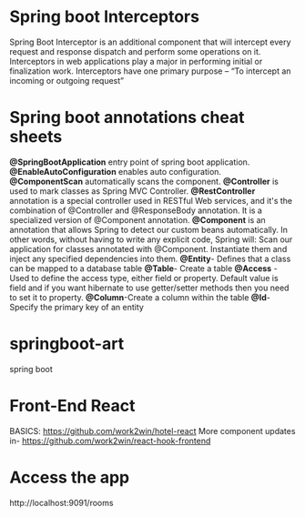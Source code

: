 # Spring boot Interceptors
Spring Boot Interceptor is an additional component that will intercept every request and response dispatch and perform some operations on it. Interceptors in web applications play a major in performing initial or finalization work. Interceptors have one primary purpose – “To intercept an incoming or outgoing request”

# Spring boot annotations cheat sheets

**@SpringBootApplication** entry point of spring boot application.
**@EnableAutoConfiguration** enables auto configuration.
**@ComponentScan** automatically scans the component.
**@Controller** is used to mark classes as Spring MVC Controller. **@RestController** annotation is a special controller used in RESTful Web services, and it's the combination of @Controller and @ResponseBody annotation. It is a specialized version of @Component annotation. **@Component** is an annotation that allows Spring to detect our custom beans automatically. In other words, without having to write any explicit code, Spring will: Scan our application for classes annotated with @Component. Instantiate them and inject any specified dependencies into them.
**@Entity**- Defines that a class can be mapped to a database table
**@Table**- Create a table
**@Access** - Used to define the access type, either field or property. Default value is field and if you want hibernate to use getter/setter methods then you need to set it to property.
**@Column**-Create a column within the table
**@Id**-Specify the primary key of an entity
# springboot-art
 spring boot 

# Front-End React 
 BASICS:
 https://github.com/work2win/hotel-react
 More component updates in-
 https://github.com/work2win/react-hook-frontend 
 
# Access the app
 http://localhost:9091/rooms
